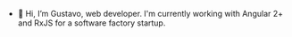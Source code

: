 - 👋 Hi, I’m Gustavo, web developer. I'm currently working with Angular 2+ and RxJS for a software factory startup.

<!---
gustavoriveram/gustavoriveram is a ✨ special ✨ repository because its `README.md` (this file) appears on your GitHub profile.
You can click the Preview link to take a look at your changes.
--->
